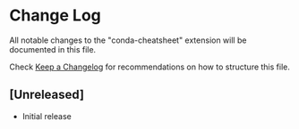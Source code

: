 # Change Log

All notable changes to the "conda-cheatsheet" extension will be documented in this file.

Check [Keep a Changelog](http://keepachangelog.com/) for recommendations on how to structure this file.

## [Unreleased]

- Initial release
